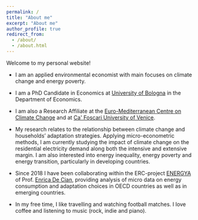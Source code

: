 ```yaml
---
permalink: /
title: "About me"
excerpt: "About me"
author_profile: true
redirect_from: 
  - /about/
  - /about.html
---
```


Welcome to my personal website! 

- I am an applied environmental economist with main focuses on climate change and energy poverty. 

- I am a PhD Candidate in Economics at [University of Bologna](https://www.unibo.it/it) in the Department of Economics. 

- I am also a Research Affiliate at the [Euro-Mediterranean Centre on Climate Change](https://www.cmcc.it/) and at [Ca' Foscari University of Venice](https://www.unive.it/).

- My research relates to the relationship between climate change and households’ adaptation strategies. Applying micro-econometric methods, I am currently studying the impact of climate change on the residential electricity demand along both the intensive and extensive margin. I am also interested into energy inequality, energy poverty and energy transition, particularly in developing countries.

- Since 2018 I have been collaborating within the ERC-project [ENERGYA](http://www.energy-a.eu/) of Prof. [Enrica De Cian](https://www.unive.it/data/people/5591358/), providing analysis of micro data on energy consumption and adaptation choices in OECD countries as well as in emerging countries.

- In my free time, I like travelling and watching football matches. I love coffee and listening to music (rock, indie and piano).
